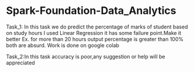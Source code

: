 # Spark-Foundation-Data_Analytics
Task_1: In this task we do predict the percentage of marks of student based on study hours
I used Linear Regression
it has some failure point.Make it better 
Ex. for more than 20 hours output percentage is greater than 100% both are absurd.
Work is done on google colab
 
Task_2:In this task accuracy is poor,any suggestion or help will be appreciated
